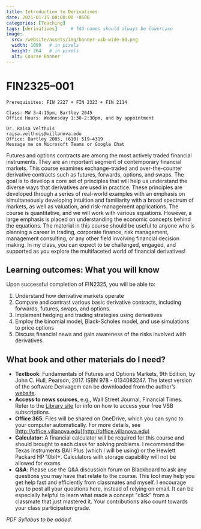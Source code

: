 ```yaml
---
title: Introduction to Derivatives
date: 2021-01-15 00:00:00 -0500
categories: [Teaching]
tags: [derivatives]     # TAG names should always be lowercase
image:
  src: /website/assets/img/banner-vsb-wide-80.png
  width: 1080   # in pixels
  height: 264   # in pixels
  alt: Course Banner
---
```


# FIN2325–001
```
Prerequisites: FIN 2227 + FIN 2323 + FIN 2114

Class: MW 3–4:15pm, Bartley 2045
Office Hours: Wednesday 1:30-2:30pm, and by appointment

Dr. Raisa Velthuis
raisa.velthuis@villanova.edu
Office: Bartley 2085, (610) 519–4319
Message me on Microsoft Teams or Google Chat
```
Futures and options contracts are among the most actively traded financial instruments.
They are an important segment of contemporary financial markets. This course examines
exchange-traded and over-the-counter derivative contracts such as futures, forwards,
options, and swaps. The goal is to develop a core set of principles that will help us understand
the diverse ways that derivatives are used in practice. These principles are developed through
a series of real-world examples with an emphasis on simultaneously developing intuition and
familiarity with a broad spectrum of markets, as well as valuation, and risk-management
applications. The course is quantitative, and we will work with various equations. However,
a large emphasis is placed on understanding the economic concepts behind the equations.
The material in this course should be useful to anyone who is planning a career in trading,
corporate finance, risk management, management consulting, or any other field involving
financial decision making. In my class, you can expect to be challenged, engaged, and
supported as you explore the multifaceted world of financial derivatives!

## Learning outcomes: What you will know

Upon successful completion of FIN2325, you will be able to:

1. Understand how derivative markets operate
2. Compare and contrast various basic derivative contracts, including forwards, futures,
    swaps, and options.
3. Implement hedging and trading strategies using derivatives
4. Employ the binomial model, Black-Scholes model, and use simulations to price options
5. Discuss financial news and gain awareness of the risks involved with derivatives.


## What book and other materials do I need?

- **Textbook**: Fundamentals of Futures and Options Markets, 9th Edition, by
John C. Hull, Pearson, 2017. ISBN 978 - 0134083247. The latest version of the
software Derivagem can be downloaded from the author’s [website](http://www-2.rotman.utoronto.ca/~hull/software/index.html).
- **Access to news sources**, e.g., Wall Street Journal, Financial Times.
Refer to the [Library site](https://library.villanova.edu/research/subject-guides/news#Web%20Sites) for info on how to access your free VSB subscriptions.
- **Office 365**: Files will be shared on OneDrive, which you can sync to your
computer automatically. For more details, see [http://office.villanova.edu](http://office.villanova.edu)
- **Calculator**: A financial calculator will be required for this course and should
brought to each class for solving problems. I recommend the Texas
Instruments BAII Plus (which I will be using) or the Hewlett Packard
HP 10bII+. Calculators with storage capability will not be allowed for exams.
- **Q&A**: Please use the Q&A discussion forum on Blackboard to ask any questions you may
have that relate to the course. This tool may help you get help fast and efficiently from
classmates and myself. I encourage you to post all your questions here, instead of relying on
email. It can be especially helpful to learn what made a concept "click" from a classmate that
just mastered it. Your contributions also count towards your class participation grade.


_PDF Syllabus to be added._
